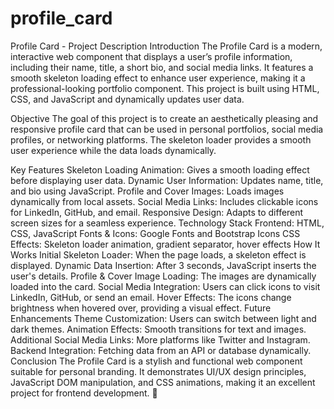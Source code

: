 # profile_card
Profile Card - Project Description
Introduction
The Profile Card is a modern, interactive web component that displays a user’s profile information, including their name, title, a short bio, and social media links. It features a smooth skeleton loading effect to enhance user experience, making it a professional-looking portfolio component. This project is built using HTML, CSS, and JavaScript and dynamically updates user data.

Objective
The goal of this project is to create an aesthetically pleasing and responsive profile card that can be used in personal portfolios, social media profiles, or networking platforms. The skeleton loader provides a smooth user experience while the data loads dynamically.

Key Features
Skeleton Loading Animation: Gives a smooth loading effect before displaying user data.
Dynamic User Information: Updates name, title, and bio using JavaScript.
Profile and Cover Images: Loads images dynamically from local assets.
Social Media Links: Includes clickable icons for LinkedIn, GitHub, and email.
Responsive Design: Adapts to different screen sizes for a seamless experience.
Technology Stack
Frontend: HTML, CSS, JavaScript
Fonts & Icons: Google Fonts and Bootstrap Icons
CSS Effects: Skeleton loader animation, gradient separator, hover effects
How It Works
Initial Skeleton Loader: When the page loads, a skeleton effect is displayed.
Dynamic Data Insertion: After 3 seconds, JavaScript inserts the user's details.
Profile & Cover Image Loading: The images are dynamically loaded into the card.
Social Media Integration: Users can click icons to visit LinkedIn, GitHub, or send an email.
Hover Effects: The icons change brightness when hovered over, providing a visual effect.
Future Enhancements
Theme Customization: Users can switch between light and dark themes.
Animation Effects: Smooth transitions for text and images.
Additional Social Media Links: More platforms like Twitter and Instagram.
Backend Integration: Fetching data from an API or database dynamically.
Conclusion
The Profile Card is a stylish and functional web component suitable for personal branding. It demonstrates UI/UX design principles, JavaScript DOM manipulation, and CSS animations, making it an excellent project for frontend development. 🚀

